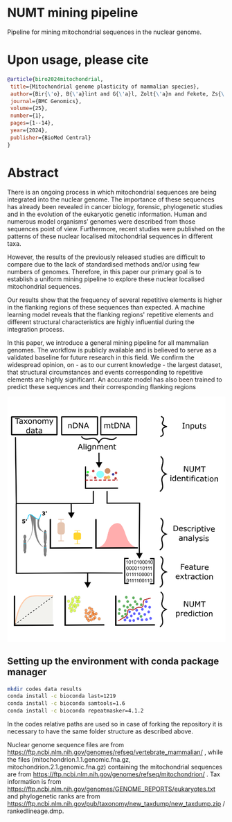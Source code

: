 # NUMT mining pipeline
Pipeline for mining mitochondrial sequences in the nuclear genome.

# Upon usage, please cite
 ``` bib
 @article{biro2024mitochondrial,
  title={Mitochondrial genome plasticity of mammalian species},
  author={Bir{\'o}, B{\'a}lint and G{\'a}l, Zolt{\'a}n and Fekete, Zs{\'o}fia and Klecska, Eszter and Hoffmann, Orsolya Ivett},
  journal={BMC Genomics},
  volume={25},
  number={1},
  pages={1--14},
  year={2024},
  publisher={BioMed Central}
}
 ```

# Abstract
There is an ongoing process in which mitochondrial sequences are being integrated into the nuclear genome. The importance of these sequences has already been revealed in cancer biology, forensic, phylogenetic studies and in the evolution of the eukaryotic genetic information. Human and numerous model organisms’ genomes were described from those sequences point of view. Furthermore, recent studies were published on the patterns of these nuclear localised mitochondrial sequences in different taxa.

However, the results of the previously released studies are difficult to compare due to the lack of standardised methods and/or using few numbers of genomes. Therefore, in this paper our primary goal is to establish a uniform mining pipeline to explore these nuclear localised mitochondrial sequences.

Our results show that the frequency of several repetitive elements is higher in the flanking regions of these sequences than expected. A machine learning model reveals that the flanking regions' repetitive elements and different structural characteristics are highly influential during the integration process.

In this paper, we introduce a general mining pipeline for all mammalian genomes. The workflow is publicly available and is believed to serve as a validated baseline for future research in this field. We confirm the widespread opinion, on - as to our current knowledge - the largest dataset, that structural circumstances and events corresponding to repetitive elements are highly significant. An accurate model has also been trained to predict these sequences and their corresponding flanking regions

![graphical_abstract](/results/fig6.png)

Setting up the environment with conda package manager
---
```bash
mkdir codes data results
conda install -c bioconda last=1219
conda install -c bioconda samtools=1.6
conda install -c bioconda repeatmasker=4.1.2
```
In the codes relative paths are used so in case of forking the repository it is necessary to have the same folder structure as described above.

Nuclear genome sequence files are from
https://ftp.ncbi.nlm.nih.gov/genomes/refseq/vertebrate_mammalian/ , while the files (mitochondrion.1.1.genomic.fna.gz, mitochondrion.2.1.genomic.fna.gz) containing the mitochondrial sequences are from https://ftp.ncbi.nlm.nih.gov/genomes/refseq/mitochondrion/ . Tax  information is from https://ftp.ncbi.nlm.nih.gov/genomes/GENOME_REPORTS/eukaryotes.txt and phylogenetic ranks are from https://ftp.ncbi.nlm.nih.gov/pub/taxonomy/new_taxdump/new_taxdump.zip / rankedlineage.dmp.
